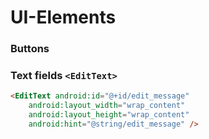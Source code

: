 

# UI-Elements





### Buttons


### Text fields `<EditText>`

```html
<EditText android:id="@+id/edit_message"
    android:layout_width="wrap_content"
    android:layout_height="wrap_content"
    android:hint="@string/edit_message" />
```



